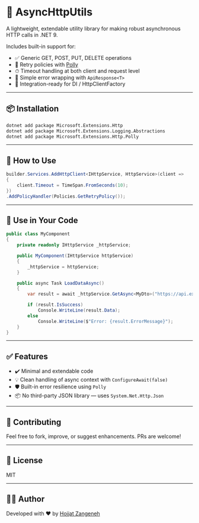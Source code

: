 ﻿# 🚀 AsyncHttpUtils

A lightweight, extendable utility library for making robust asynchronous HTTP calls in .NET 9.

Includes built-in support for:
- ✅ Generic GET, POST, PUT, DELETE operations
- 🔁 Retry policies with [Polly](https://github.com/App-vNext/Polly)
- ⏱ Timeout handling at both client and request level
- 🧪 Simple error wrapping with `ApiResponse<T>`
- 🧩 Integration-ready for DI / HttpClientFactory

---

## 📦 Installation

```bash
dotnet add package Microsoft.Extensions.Http
dotnet add package Microsoft.Extensions.Logging.Abstractions
dotnet add package Microsoft.Extensions.Http.Polly
```

---

## 🔧 How to Use

```csharp
builder.Services.AddHttpClient<IHttpService, HttpService>(client =>
{
    client.Timeout = TimeSpan.FromSeconds(10);
})
.AddPolicyHandler(Policies.GetRetryPolicy());
```

---

## 📄 Use in Your Code

```csharp
public class MyComponent
{
    private readonly IHttpService _httpService;

    public MyComponent(IHttpService httpService)
    {
        _httpService = httpService;
    }

    public async Task LoadDataAsync()
    {
        var result = await _httpService.GetAsync<MyDto>("https://api.example.com/data");

        if (result.IsSuccess)
            Console.WriteLine(result.Data);
        else
            Console.WriteLine($"Error: {result.ErrorMessage}");
    }
}
```

---

## ✅ Features

- ✔️ Minimal and extendable code
- 💡 Clean handling of async context with `ConfigureAwait(false)`
- 🛡 Built-in error resilience using `Polly`
- 📦 No third-party JSON library — uses `System.Net.Http.Json`

---

## 🤝 Contributing

Feel free to fork, improve, or suggest enhancements. PRs are welcome!

---

## 📄 License

MIT

---

## 👨‍💻 Author

Developed with ❤️ by [Hojjat Zangeneh](https://www.linkedin.com/in/hojjatzangeneh)
